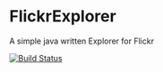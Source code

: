 FlickrExplorer
==============

A simple java written Explorer for Flickr

[![Build Status](https://travis-ci.org/yroul/FlickrExplorer.png)](https://travis-ci.org/yroul/FlickrExplorer)
